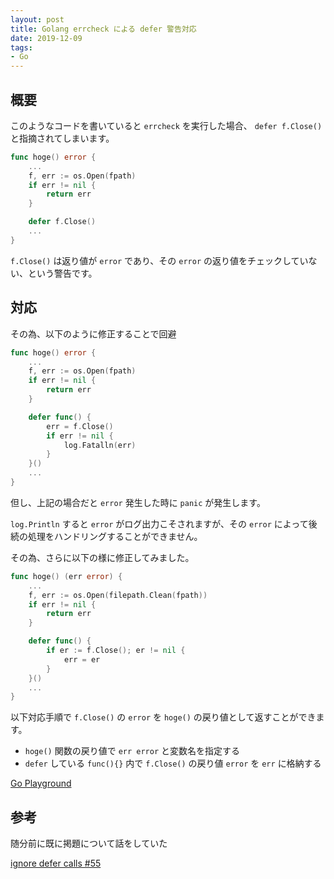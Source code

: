 ```yaml
---
layout: post
title: Golang errcheck による defer 警告対応
date: 2019-12-09
tags:
- Go
---
```


## 概要

このようなコードを書いていると `errcheck` を実行した場合、 `defer f.Close()` と指摘されてしまいます。

```go
func hoge() error {
    ...
    f, err := os.Open(fpath)
    if err != nil {
        return err
    }

    defer f.Close()
    ...
}
```

`f.Close()` は返り値が `error` であり、その `error` の返り値をチェックしていない、という警告です。

<!-- more -->

## 対応

その為、以下のように修正することで回避

```go
func hoge() error {
    ...
    f, err := os.Open(fpath)
    if err != nil {
        return err
    }

    defer func() {
        err = f.Close()
        if err != nil {
            log.Fatalln(err)
        }
    }()
    ...
}
```

但し、上記の場合だと `error` 発生した時に `panic` が発生します。

`log.Println` すると `error` がログ出力こそされますが、その `error` によって後続の処理をハンドリングすることができません。

その為、さらに以下の様に修正してみました。

```go
func hoge() (err error) {
    ...
	f, err := os.Open(filepath.Clean(fpath))
    if err != nil {
        return err
    }

    defer func() {
        if er := f.Close(); er != nil {
            err = er
        }
    }()
    ...
}
```

以下対応手順で `f.Close()` の `error` を `hoge()` の戻り値として返すことができます。

* `hoge()` 関数の戻り値で `err error` と変数名を指定する
* `defer` している `func(){}` 内で `f.Close()` の戻り値 `error` を `err` に格納する

[Go Playground](https://play.golang.org/p/cV03BwnnPd1)

## 参考

随分前に既に掲題について話をしていた

[ignore defer calls #55](https://github.com/kisielk/errcheck/issues/55)

